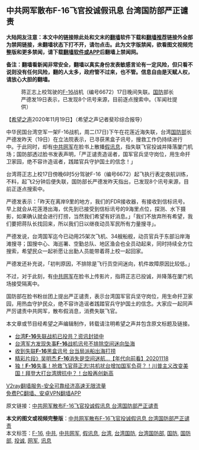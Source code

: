  <h2>中共网军散布F-16飞官投诚假讯息 台湾国防部严正谴责</h2> <p class="notice"><b>大陆网友注意：本文中的链接除此处和文末的<a href="https://github.com/bannedbook/fanqiang" >翻墙</a>软件下载和<a href="https://github.com/killgcd/justmysocks/blob/master/README.md">翻墙推荐</a>链接外全部为禁网链接，未翻墙状态下打不开，请勿点击。此为文字版禁闻，欲看图文视频完整版和更多禁闻，请下载<a href="https://github.com/bannedbook/fanqiang">翻墙软件或APP</a>后翻墙上禁闻网。</p><p>备注：翻墙看新闻非常安全，翻墙以真实身份发表敏感言论有一定风险，但只看不说则没有任何风险，翻的人太多，政府管不过来，也不管。信息自由是天赋人权，请放心大胆的翻墙。</b></p>  <div class="entry"> <figure><figcaption>蒋正志上校驾驶的<a href="https://www.bannedbook.org/bnews/tag/f-16/" class="st_tag internal_tag" rel="tag" title="标签 F-16 下的日志">F-16</a>战机（编号6672）17日晚间失联。<a href="https://www.bannedbook.org/bnews/tag/%E5%9B%BD%E9%98%B2/" class="st_tag internal_tag" rel="tag" title="标签 国防 下的日志">国防</a>部长严德发19日表示，已发现8个讯号来源，目前逐点搜索中。（军闻社提供）</figcaption></figure> <p>【<span class='wp_keywordlink_affiliate'><a href="https://www.soundofhope.org" title="希望之声" target="_blank">希望之声</a></span>2020年11月19日】（希望之声记者斐珍综合报导）</p> <p>中华民国台湾空军一架F-16战机，周二(17日)下午在花莲近海失联，台湾<a href="https://www.bannedbook.org/bnews/tag/%E5%9B%BD%E9%98%B2%E9%83%A8/" class="st_tag internal_tag" rel="tag" title="标签 国防部 下的日志">国防部</a>长严德发昨天（19日）在立法院表示，已寻获黑盒子讯号，搜救工作仍持续进行中。于此同时，却有<a href="https://www.bannedbook.org/bnews/tag/%e4%b8%ad%e5%85%b1%e7%bd%91%e5%86%9b/" class="st_tag internal_tag" rel="tag" title="标签 中共网军 下的日志">中共网军</a>在脸书上散播<a href="https://www.bannedbook.org/bnews/tag/%E5%81%87%E8%AE%AF%E6%81%AF/" class="st_tag internal_tag" rel="tag" title="标签 假讯息 下的日志">假讯息</a>，指失联飞官投诚并降落厦门机场；国防部透过脸书发表声明，「严正谴责造谣者，国军官兵坚守岗位，用生命扞卫家园，绝不容许造谣者，践踏官兵守护国土的信念！」</p> <p>台湾蒋正志上校17日傍晚6时5分驾驶F-16（编号6672）起飞执行表定夜航训练，不料，起飞2分钟后便失联，国防部长严德发昨天指出，已发现8个讯号来源，目前正逐点搜索中。</p>  <p>严德发表示：「昨天在离岸9里的地方，我们的FDR接收器，有接收到信标讯号。早上就会从花莲港出海，优先到已接受到信标讯号的9海里点位，探测、水下摄影，如果确认就会进行打捞，当然我们希望有好消息。」「我们不放弃所有希望，我们要把蒋队长找回来，所以我们日以继夜动员军民所有力量搜寻」。</p> <p></p> <p>严德发说，台湾国军迄今已动用25架次飞机、34艘船舰，动员官兵于东部沿岸海滩搜寻；国搜中心、海巡署、空勤总队、地区渔会也全员动起来，同时持续全方位搜索，希望民众一起祈愿让出勤人员能带着蒋上校一起回家。</p>  <p>严德发还补充说，「初判原因，不排除是飞行员空间迷向，机件故障原因比较低。」</p> <p>不过，对于此刻，有<a href="https://www.bannedbook.org/bnews/tag/%e4%b8%ad%e5%85%b1/" class="st_tag internal_tag" rel="tag" title="标签 中共 下的日志">中共</a><a href="https://www.bannedbook.org/bnews/tag/%e7%bd%91%e5%86%9b/" class="st_tag internal_tag" rel="tag" title="标签 网军 下的日志">网军</a>在脸书上传影片，指蒋正志已投诚，并降落在厦门机场接受隔离中。</p> <p>国防部在脸书粉丝团上提出严正谴责，表示台湾国军官兵坚守岗位，用生命扞卫家园，用热血守护民众，绝不容许造谣者践踏官兵守护国土的信念。大家应一起同声严厉谴责中共网军，散布假消息，消费失联飞官。</p>  <p>本文章或节目经希望之声编辑制作，转载请注明希望之声并包含原文标题及链接。</p> <ul class='op-related-articles' title='相关阅读'> <li><a href='https://www.bannedbook.org/bnews/taiwannews/20201120/1433843.html' target='_blank'>台湾<b>F-16</b>失联战机已投共？资讯封锁中</a></li> <li><a href='https://www.bannedbook.org/bnews/taiwannews/20201119/1433596.html' target='_blank'>台湾军方发现失事<b>F-16</b>战机讯号不排除空间迷向坠海</a></li> <li><a href='https://www.bannedbook.org/bnews/headline/20201119/1433556.html' target='_blank'>收到失联<b>F-16</b>黑盒讯号 台当局派船出海打捞</a></li> <li><a href='https://www.bannedbook.org/bnews/taiwannews/20201118/1433131.html' target='_blank'>精彩片段》吴明杰:<b>F-16</b>消失是空间迷航...【年代向前看】20201118</a></li> <li><a href='https://www.bannedbook.org/bnews/taiwannews/20201118/1433118.html' target='_blank'>独！<b>F-16</b>失事！抢救飞官蒋正志!共机扰台增加国军负荷？！川普主义改变美国！拜登大打台湾牌抗中？！台股再创新高</a></li> </ul> <p class="texttj"> <a href="https://www.bannedbook.org/forum23/topic22702.html" target="_blank">V2ray翻墙服务-安全可靠经济高速无限流量</a><br/> <a href="https://github.com/bannedbook/fanqiang/wiki/%E7%A6%81%E9%97%BB%E7%BD%91%E5%AE%89%E5%8D%93%E7%BF%BB%E5%A2%99%E6%96%B0%E9%97%BBAPP" target="_blank">免费PC翻墙、安卓VPN翻墙APP</a></p><p>原文链接：<a class="src_link"  href="https://www.soundofhope.org/post/444772" target="_blank">中共网军散布F-16飞官投诚假讯息 台湾国防部严正谴责</a></p><a name='sharetosocial'></a>       <div><b>本文的图文或视频完整版</b>：<a href='https://www.bannedbook.org/bnews/comments/20201120/1433908.html'>中共网军散布F-16飞官投诚假讯息 台湾国防部严正谴责</a></div>  </div><!--END ENTRY--> <div class="postfooter"> <div>本文标签：<a href="https://www.bannedbook.org/bnews/tag/f-16/" rel="tag">F-16</a>, <a href="https://www.bannedbook.org/bnews/tag/%e4%b8%ad%e5%85%b1/" rel="tag">中共</a>, <a href="https://www.bannedbook.org/bnews/tag/%e4%b8%ad%e5%85%b1%e7%bd%91%e5%86%9b/" rel="tag">中共网军</a>, <a href="https://www.bannedbook.org/bnews/tag/%E5%81%87%E8%AE%AF%E6%81%AF/" rel="tag">假讯息</a>, <a href="https://www.bannedbook.org/bnews/tag/%e5%8f%b0%e6%b9%be/" rel="tag">台湾</a>, <a href="https://www.bannedbook.org/bnews/tag/%E5%8F%B0%E6%B9%BE%E5%9B%BD%E9%98%B2/" rel="tag">台湾国防</a>, <a href="https://www.bannedbook.org/bnews/tag/%E5%8F%B0%E6%B9%BE%E5%9B%BD%E9%98%B2%E9%83%A8/" rel="tag">台湾国防部</a>, <a href="https://www.bannedbook.org/bnews/tag/%E5%9B%BD%E9%98%B2/" rel="tag">国防</a>, <a href="https://www.bannedbook.org/bnews/tag/%E5%9B%BD%E9%98%B2%E9%83%A8/" rel="tag">国防部</a>, <a href="https://www.bannedbook.org/bnews/tag/%E6%8A%95%E8%AF%9A/" rel="tag">投诚</a>, <a href="https://www.bannedbook.org/bnews/tag/%e7%bd%91%e5%86%9b/" rel="tag">网军</a>, <a href="https://www.bannedbook.org/bnews/tag/%E8%AE%AF%E6%81%AF/" rel="tag">讯息</a></div>  </div><!--END POSTFOOTER--> 